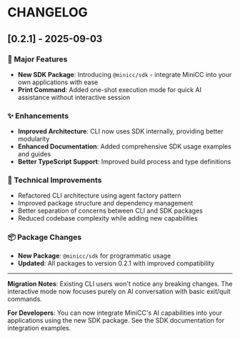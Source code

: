 # CHANGELOG

## [0.2.1] - 2025-09-03

### 🎉 Major Features

- **New SDK Package**: Introducing `@minicc/sdk` - integrate MiniCC into your own applications with ease
- **Print Command**: Added one-shot execution mode for quick AI assistance without interactive session

### ✨ Enhancements

- **Improved Architecture**: CLI now uses SDK internally, providing better modularity
- **Enhanced Documentation**: Added comprehensive SDK usage examples and guides
- **Better TypeScript Support**: Improved build process and type definitions

### 🔧 Technical Improvements

- Refactored CLI architecture using agent factory pattern
- Improved package structure and dependency management
- Better separation of concerns between CLI and SDK packages
- Reduced codebase complexity while adding new capabilities

### 📦 Package Changes

- **New Package**: `@minicc/sdk` for programmatic usage
- **Updated**: All packages to version 0.2.1 with improved compatibility

---

**Migration Notes**: Existing CLI users won't notice any breaking changes. The interactive mode now focuses purely on AI conversation with basic exit/quit commands.

**For Developers**: You can now integrate MiniCC's AI capabilities into your applications using the new SDK package. See the SDK documentation for integration examples.
